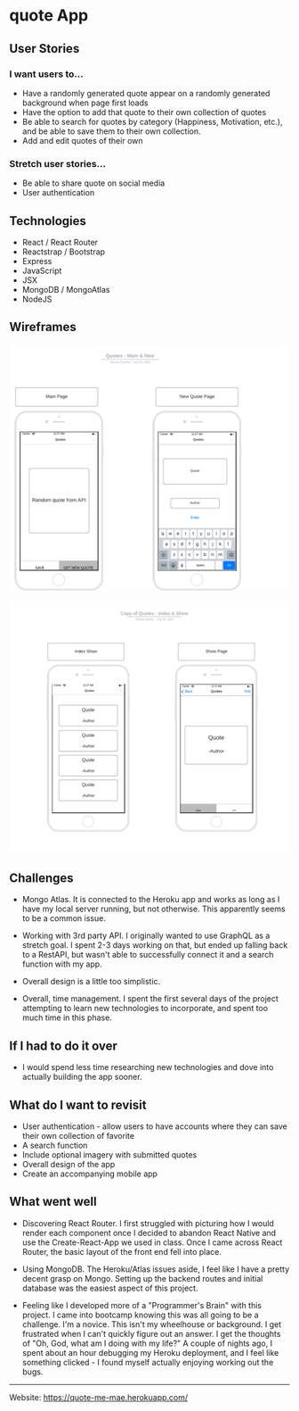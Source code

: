 # quote App

## User Stories

### I want users to...

- Have a randomly generated quote appear on a randomly generated background when page first loads
- Have the option to add that quote to their own collection of quotes
- Be able to search for quotes by category (Happiness, Motivation, etc.), and be able to save them to their own collection.
- Add and edit quotes of their own

### Stretch user stories...

- Be able to share quote on social media
- User authentication

## Technologies

- React / React Router
- Reactstrap / Bootstrap
- Express
- JavaScript
- JSX
- MongoDB / MongoAtlas
- NodeJS

## Wireframes

![main and new pages](https://github.com/dennisfrymire/SEIR_CAP/blob/master/client/assets/images/Main_and_New.png?raw=true)

![index and show pages](https://github.com/dennisfrymire/SEIR_CAP/blob/master/client/assets/images/Index_and_Show.png?raw=true)

## Challenges

- Mongo Atlas. It is connected to the Heroku app and works as long as I have my local server running, but not otherwise. This apparently seems to be a common issue. 

- Working with 3rd party API. I originally wanted to use GraphQL as a stretch goal. I spent 2-3 days working on that, but ended up falling back to a RestAPI, but wasn't able to successfully connect it and a search function with my app.

- Overall design is a little too simplistic.

- Overall, time management. I spent the first several days of the project attempting to learn new technologies to incorporate, and spent too much time in this phase. 

## If I had to do it over

- I would spend less time researching new technologies and dove into actually building the app sooner. 

## What do I want to revisit

- User authentication - allow users to have accounts where they can save their own collection of favorite 
- A search function 
- Include optional imagery with submitted quotes
- Overall design of the app
- Create an accompanying mobile app

## What went well

- Discovering React Router. I first struggled with picturing how I would render each component once I decided to abandon React Native and use the Create-React-App we used in class. Once I came across React Router, the basic layout of the front end fell into place. 

- Using MongoDB. The Heroku/Atlas issues aside, I feel like I have a pretty decent grasp on Mongo. Setting up the backend routes and initial database was the easiest aspect of this project.

- Feeling like I developed more of a "Programmer's Brain" with this project. I came into bootcamp knowing this was all going to be a challenge. I'm a novice. This isn't my wheelhouse or background. I get frustrated when I can't quickly figure out an answer. I get the thoughts of "Oh, God, what am I doing with my life?" A couple of nights ago, I spent about an hour debugging my Heroku deployment, and I feel like something clicked - I found myself actually enjoying working out the bugs.

<hr>

Website: https://quote-me-mae.herokuapp.com/










